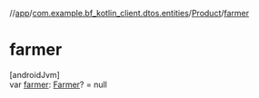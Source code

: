 //[app](../../../index.md)/[com.example.bf_kotlin_client.dtos.entities](../index.md)/[Product](index.md)/[farmer](farmer.md)

# farmer

[androidJvm]\
var [farmer](farmer.md): [Farmer](../-farmer/index.md)? = null
